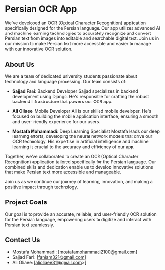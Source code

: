 # Persian OCR App

We've developed an OCR (Optical Character Recognition) application specifically designed for the Persian language. Our app utilizes advanced AI and machine learning technologies to accurately recognize and convert Persian text from images into editable and searchable digital text. Join us in our mission to make Persian text more accessible and easier to manage with our innovative OCR solution.

## About Us

We are a team of dedicated university students passionate about technology and language processing. Our team consists of:

- **Sajjad Fani**: Backend Developer
  Sajjad specializes in backend development using Django. He's responsible for crafting the robust backend infrastructure that powers our OCR app.

- **Ali Oliaee**: Mobile Developer
  Ali is our skilled mobile developer. He's focused on building the mobile application interface, ensuring a smooth and user-friendly experience for our users.

- **Mostafa Mohammadi**: Deep Learning Specialist
  Mostafa leads our deep learning efforts, developing the neural network models that drive our OCR technology. His expertise in artificial intelligence and machine learning is crucial to the accuracy and efficiency of our app.

Together, we've collaborated to create an OCR (Optical Character Recognition) application tailored specifically for the Persian language. Our combined skills and dedication enable us to develop innovative solutions that make Persian text more accessible and manageable.

Join us as we continue our journey of learning, innovation, and making a positive impact through technology.

## Project Goals

Our goal is to provide an accurate, reliable, and user-friendly OCR solution for the Persian language, empowering users to digitize and interact with Persian text seamlessly.

## Contact Us

- Mostafa Mohammadi: [mostafamohammadi2100@gmail.com]
- Sajjad Fani: [faniam321@gmail.com]
- Ali Oliaee: [alioliaee31@gmail.com>]



